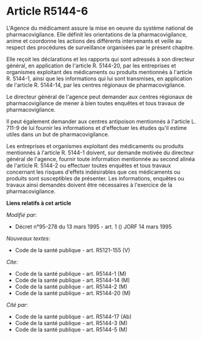 # Article R5144-6

L'Agence du médicament assure la mise en oeuvre du système national de pharmacovigilance. Elle définit les orientations de la
pharmacovigilance, anime et coordonne les actions des différents intervenants et veille au respect des procédures de
surveillance organisées par le présent chapitre.

Elle reçoit les déclarations et les rapports qui sont adressés à son directeur général, en application de l'article R.
5144-20, par les entreprises et organismes exploitant des médicaments ou produits mentionnés à l'article R. 5144-1, ainsi que
les informations qui lui sont transmises, en application de l'article R. 5144-14, par les centres régionaux de
pharmacovigilance.

Le directeur général de l'agence peut demander aux centres régionaux de pharmacovigilance de mener à bien toutes enquêtes et
tous travaux de pharmacovigilance.

Il peut également demander aux centres antipoison mentionnés à l'article L. 711-9 de lui fournir les informations et
d'effectuer les études qu'il estime utiles dans un but de pharmacovigilance.

Les entreprises et organismes exploitant des médicaments ou produits mentionnés à l'article R. 5144-1 doivent, sur demande
motivée du directeur général de l'agence, fournir toute information mentionnée au second alinéa de l'article R. 5144-2 ou
effectuer toutes enquêtes et tous travaux concernant les risques d'effets indésirables que ces médicaments ou produits sont
susceptibles de présenter. Les informations, enquêtes ou travaux ainsi demandés doivent être nécessaires à l'exercice de la
pharmacovigilance.

**Liens relatifs à cet article**

_Modifié par_:

  - Décret n°95-278 du 13 mars 1995 - art. 1 () JORF 14 mars 1995

_Nouveaux textes_:

  - Code de la santé publique - art. R5121-155 (V)

_Cite_:

  - Code de la santé publique - art. R5144-1 (M)
  - Code de la santé publique - art. R5144-14 (M)
  - Code de la santé publique - art. R5144-2 (M)
  - Code de la santé publique - art. R5144-20 (M)

_Cité par_:

  - Code de la santé publique - art. R5144-17 (Ab)
  - Code de la santé publique - art. R5144-3 (M)
  - Code de la santé publique - art. R5144-5 (M)
